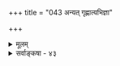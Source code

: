 +++
title = "043 अन्यत् गृह्णात्यभिज्ञा"

+++
<details><summary>मूलम्</summary>

अन्यत् गृह्णात्यभिज्ञा तदिदमिति पुनः प्रत्यभिज्ञाऽन्यदैक्यं कालक्षेत्रादिभेदग्रहजनितभिदाभ्रान्तिशान्तिस्ततः स्यात् ।  
मोहस्तत्रैकताधीर्ज्वलन इव भवेत् प्रत्यभिज्ञा त्वतश्चेत् स्वव्याघातोऽनुमाया भ्रम इह निखिला स्यादभिज्ञाऽपि तद्वत् ॥ ४३ ॥
</details>

<details><summary>सर्वाङ्कषा - ४३</summary>

एवमेकत्वे मतभेदं प्रदर्श्य, अभिज्ञाप्रत्यभिज्ञाविषययोरेकत्वयोर्वैलक्षण्यं प्रदर्शयति - अन्यदित्यादि । **अभिज्ञा** =सविकल्पकरूपं ज्ञानम् **अन्यत्** = अन्यादृशम् **ऐक्यम्** = एकत्वम् गृह्णाति । प्रत्यभिज्ञा **पुनः** = अभिज्ञानन्तरभाविनी प्रत्यभिज्ञा तु ' तदिदम्' इति 'तदेवेदम्' इति वा **अन्यत्** = अन्यादृशम् **ऐक्यम्** = एकत्वम् गृह्णाति । सिद्धान्तेऽपि निर्विकल्पकसविकल्पकभेदोऽस्त्येव । नैय्यायिकसंमतं तु निर्विकल्पकं नास्तीत्येतावानेव विशेषः इत्यादिकं बुद्धिसर एव गतम् । निर्विकल्पकं सविकल्पकं चेत्युभयमत्राभिज्ञाशब्देनोच्यते । प्रत्यभिज्ञा देशान्तरकालान्तरदृष्टयोः व्यक्त्यैक्यावगाहिनी । इयमपि सविकल्पकप्रभेद एव । प्रत्यभिज्ञाया विविक्तं विषयं प्रदर्शयति - कालेत्यादि । **क्षैत्रम्** = देशः । **ततः** = प्रत्यभिज्ञातः कालक्षेत्रादि- **भेदग्रहजनितभिदाभ्रान्तिशान्तिः** = कालस्य देशस्य वा भेदवशात् यो **भेदग्रहः** = व्यक्त्योर्भेदग्रहः तज्जनिता या **भ्रान्तिः** =भिन्नव्यक्तित्वभ्रमः, तस्याः **शान्तिः** = निवृत्तिः स्यात् । 'कालक्षेत्रादि' इत्यत्र आदिपदेन शरीरकार्श्यस्थूलत्वादयः, वेषभूषादिश्च ग्राह्याः । पूर्वं कदाचित् दृष्टस्य पुरुषादेः, कालान्तरे देशान्तरे च पुनः कदाचिद्दर्शने ' स एवायं चैत्रः' इत्यादिज्ञानं जायते । स इति पूर्वकालिकपिण्डग्रहणम्, अयमित्येतत्कालिकपिण्डग्रहणम् । दर्शनं तु भिन्नमेव । अथापि विषयस्तु स एव । एवञ्च पूर्वापरकालिकयोः पिण्डयोरेकत्वग्रहात्, उभयोः भेदभ्रान्तिर्निवर्तते । **तत्र** = उक्तप्रत्यभिज्ञायाम् **एकताधीः** = ऐक्यबुद्धिः 

404. 

731 

[ संख्याविषये प्राभाकराशयविमर्शः] 

अद्रव्येऽप्यस्ति संख्या व्यवहृतिबलतः, सा ततोऽन्या गुणादेः " 

मैवं; संख्यासु संख्याव्यवहृतिवदियं स्यात्त्विहोपाधिसाम्यात् । नो चेत्, प्राप्ताऽनवस्था; व्यवहृतिनियतिस्थापनं तुल्यचर्च 

तस्मात् काणादक्लृप्तिर्गुरुमतकथकैर्युक्तमत्रापि सोढुम् ॥44॥ 

, 



**प्रत्यभिज्ञात्वतः** =प्रत्यभिज्ञात्वरूपहेतोः ज्वलन **इव** = 'सेयं दीपज्वाला' इत्यत्रेव मोहो **भवेत्** = भ्रान्तिः स्यात् । ' सोऽयं चैत्रः' 'सोऽयं घटः' इत्यादिप्रत्यभिज्ञा भ्रान्तिः प्रत्यभिज्ञात्वात् 'सेयं दीपज्वाला' इति प्रत्यभिज्ञावत्' इत्यनुमानाकारो ग्राह्यः । **चेत्** = एवं प्रत्यभिज्ञात्वसामान्येन 'सोऽयं घटः' इत्यादिप्रत्यभिज्ञाया अपि यदि भ्रान्तित्वम्, तर्हि — **अनुमायाः** = उक्तानुमानस्य **स्वव्याघातः** = स्वविरोधः, तस्या अपि प्रत्यभिज्ञात्वात् । ' तथा चायम्' इति खलु निगमनवाक्यम् । अतोऽनुमानमपि प्रत्यभिज्ञारूपमेवेति तदपि भ्रान्तिः स्यादिति । ननु न वयं निगमनवाक्यमङ्गीकुर्म इति चेत्, 'पञ्चाङ्गनाशेन किं नक्षत्रमपि नश्येत्' । स्वलक्षणव्यतिरिक्तमिथ्यात्ववादिनामिष्टमेव तदपीति चेत्, **तद्वत्** = प्रत्यभिज्ञावदेव **इह** = भवन्मते निखिला **अभिज्ञापि** = स्वलक्षणज्ञानं सर्वमपि भ्रमः स्यात् । 'अभिज्ञा भ्रमः, अभिज्ञात्वात्, प्रत्यभिज्ञावत्' इति प्रयोगसंभवात् । अतस्सामान्याकारेण न किञ्चित्साधयितुं शक्यम् । प्रत्यभिज्ञाविषये वक्तव्यं सर्वं पूर्वमेव ( जड. 26) गतम् । अतः प्रातिस्विकव्यक्तिरूपमेकत्वमित्येव वरम् । इदमेवाभिज्ञायां विषयः । अतोऽ भिज्ञाप्रत्यभिज्ञाभेदः स्पष्टः ॥ ४३ ॥
</details>
